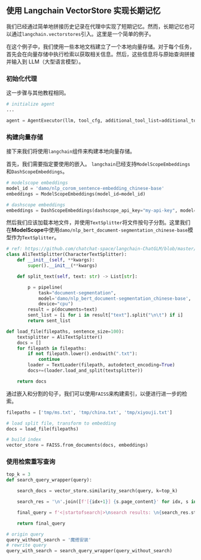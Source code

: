 ## 使用 Langchain VectorStore 实现长期记忆

我们已经通过简单地拼接历史记录在代理中实现了短期记忆。然而，长期记忆也可以通过`langchain.vectorstores`引入。这里是一个简单的例子。

在这个例子中，我们使用一些本地文档建立了一个本地向量存储。对于每个任务，首先会在向量存储中执行检索以获取相关信息。然后，这些信息将与原始查询拼接并输入到 LLM（大型语言模型）。

### 初始化代理
这一步骤与其他教程相同。

```Python
# initialize agent
...

agent = AgentExecutor(llm, tool_cfg, additional_tool_list=additional_tool_list, prompt_generator=prompt_generator)

```

### 构建向量存储
接下来我们将使用`langchain`组件来构建本地向量存储。

首先，我们需要指定要使用的嵌入。 `langchain`已经支持`ModelScopeEmbeddings`和`DashScopeEmbeddings`。

```Python
# modelscope embeddings
model_id = 'damo/nlp_corom_sentence-embedding_chinese-base'
embeddings = ModelScopeEmbeddings(model_id=model_id)

# dashscope embeddings
embeddings = DashScopeEmbeddings(dashscope_api_key="my-api-key", model="text-embedding-v1")

```

然后我们应该加载本地文件，并使用`TextSplitter`将文件按句子分割。这里我们在**ModelScope**中使用`damo/nlp_bert_document-segmentation_chinese-base`模型作为`TextSplitter`。

```Python
# ref: https://github.com/chatchat-space/langchain-ChatGLM/blob/master/textsplitter/ali_text_splitter.py
class AliTextSplitter(CharacterTextSplitter):
    def __init__(self, **kwargs):
        super().__init__(**kwargs)

    def split_text(self, text: str) -> List[str]:

        p = pipeline(
            task="document-segmentation",
            model='damo/nlp_bert_document-segmentation_chinese-base',
            device="cpu")
        result = p(documents=text)
        sent_list = [i for i in result["text"].split("\n\t") if i]
        return sent_list

def load_file(filepaths, sentence_size=100):
    textsplitter = AliTextSplitter()
    docs = []
    for filepath in filepaths:
        if not filepath.lower().endswith(".txt"):
            continue
        loader = TextLoader(filepath, autodetect_encoding=True)
        docs+=(loader.load_and_split(textsplitter))

    return docs

```

通过嵌入和分割的句子，我们可以使用`FAISS`来构建索引，以便进行进一步的检索。

```Python
filepaths = ['tmp/ms.txt', 'tmp/china.txt', 'tmp/xiyouji.txt']

# load split file, transform to embedding
docs = load_file(filepaths)

# build index
vector_store = FAISS.from_documents(docs, embeddings)
```

### 使用检索重写查询

```Python
top_k = 3
def search_query_wrapper(query):

    search_docs = vector_store.similarity_search(query, k=top_k)

    search_res = '\n'.join([f'[{idx+1}] {s.page_content}' for idx, s in enumerate(search_docs)])

    final_query = f'<|startofsearch|>\nsearch results: \n{search_res.strip()}\n<|endofsearch|>\n{query}'

    return final_query

# origin query
query_without_search = '魔搭安装'
# rewrite query
query_with_search = search_query_wrapper(query_without_search)
```